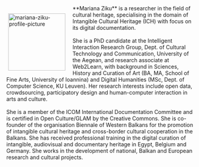 <p style="float: left;"><img src="https://mziku.github.io/images/Mariana_Ziku(1)(1).jpg" style="float:left; margin-top:2mm; margin-right:5mm; margin-left:5;" alt="mariana-ziku-profile-picture" width="150" height="auto"></p> 
**Mariana Ziku** is a researcher in the field of cultural heritage, specialising in the domain of Intangible Cultural Heritage (ICH) with focus on its digital documentation. 
<br>
<br>
She is a PhD candidate at the Intelligent Interaction Research Group, Dept. of Cultural Technology and Communication, University of the Aegean, and research associate at Web2Learn, with background in Sciences, History and Curation of Art (BA, MA, School of Fine Arts, University of Ioannina) and Digital Humanities (MSc, Dept. of Computer Science, KU Leuven). Her research interests include open data, crowdsourcing, participatory design and human-computer interaction in arts and culture. 
<br>
<br>
She is a member of the ICOM International Documentation Committee and is certified in Open Culture/GLAM by the Creative Commons. She is co-founder of the organisation Biennale of Western Balkans for the promotion of intangible cultural heritage and cross-border cultural cooperation in the Balkans. She has received professional training in the digital curation of intangible, audiovisual and documentary heritage in Egypt, Belgium and Germany. She works in the development of national, Balkan and European research and cultural projects.


